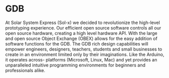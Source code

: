 GDB
===

At Solar System Express (Sol-x) we decided to revolutionize the high-level prototyping experience. Our efficient open source software controls all our open source hardware, creating a high level hardware API. With the large and open source Object Exchange (OBEX) allows for the easy addition of software functions for the GDB.  The GDB rich design capabilities will empower engineers, designers, teachers, students and small businesses to create in an environment limited only by their imaginations. Like the Arduino, it operates across- platforms (Microsoft, Linux, Mac) and yet provides an unparalleled intuitive programming environments for beginners and professionals alike.  
